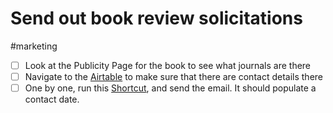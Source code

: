 # Send out book review solicitations

#marketing

- [ ] Look at the Publicity Page for the book to see what journals are there
- [ ] Navigate to the [Airtable](x-icabmobile://x-callback-url/open?url=https://airtable.com/app9fDqBKo6wYSQEd/tblmUCUATSZbIPS8r/viw1kFfuqbMwEzz5I?blocks=hide) to make sure that there are contact details there
- [ ] One by one, run this [Shortcut](shortcuts://run-shortcut?name=msp-solicit-book-review), and send the email. It should populate a contact date. 